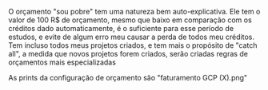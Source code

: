 O orçamento "sou pobre" tem uma natureza bem auto-explicativa. Ele tem o valor de 100 R$ de orçamento, mesmo que baixo em comparação com os créditos dado automaticamente, é o suficiente para esse período de estudos, e evite de algum erro meu causar a perda de todos meu créditos. Tem incluso todos meus projetos criados, e tem mais o propósito de "catch all", a medida que novos projetos forem criados, serão criadas regras de orçamentos mais especializadas

As prints da configuração de orçamento são "faturamento GCP (X).png"
